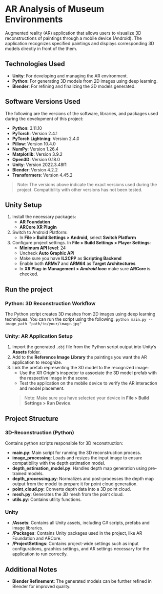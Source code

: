 # AR Analysis of Museum Environments
Augmented reality (AR) application that allows users to visualize 3D reconstructions of paintings through a mobile device (Android). 
The application recognizes specified paintings and displays corresponding 3D models directly in front of the them.

## Technologies Used
- **Unity**: For developing and managing the AR environment.
- **Python**: For generating 3D models from 2D images using deep learning.
- **Blender**: For refining and finalizing the 3D models generated.

## Software Versions Used
The following are the versions of the software, libraries, and packages used during the development of this project:
- **Python**: 3.11.10
- **PyTorch**: Version 2.4.1
- **PyTorch Lightning**: Version 2.4.0
- **Pillow**: Version 10.4.0
- **NumPy**: Version 1.26.4
- **Matplotlib**: Version 3.9.2
- **Open3D**: Version 0.18.0
- **Unity**: Version 2022.3.48f1
- **Blender**: Version 4.2.2
- **Transformers**: Version 4.45.2

> Note: The versions above indicate the exact versions used during the project. Compatibility with other versions has not been tested.

## Unity Setup
1. Install the necessary packages:
   - **AR Foundation**
   - **ARCore XR Plugin**
2. Switch to Android Platform:
	- In **File > Build Settings > Android**, select **Switch Platform**
3. Configure project settings.
   In **File > Build Settings > Player Settings**:
   - **Minimum API level**: 24
   - Uncheck **Auto Graphic API**
   - Make sure you have **IL2CPP** as **Scripting Backend**
   - Enable both **ARMv7** and **ARM64** as **Target Architectures**
   - In **XR Plug-in Management > *Android Icon*** make sure **ARCore** is checked. 

## Run the project

### Python: 3D Reconstruction Workflow
The Python script creates 3D meshes from 2D images using deep learning techniques.
You can run the script using the following:
`python main.py --image_path "path/to/your/image.jpg"`

### Unity: AR Application Setup
1. Import the generated `.obj` file from the Python script output into Unity’s **Assets** folder.
2. Add to the **Reference Image Library** the paintings you want the AR application to recognize.
3. Link the prefab representing the 3D model to the recognized image:
   - Use the XR Origin's inspector to associate the 3D model prefab with the respective image in the scene.
   - Test the application on the mobile device to verify the AR interaction and model placement.
   > Note: Make sure you have selected your device in **File > Build Settings > Run Device**.

## Project Structure

### 3D-Reconstruction (Python)
Contains python scripts responsible for 3D reconstruction:
  - **main.py**: Main script for running the 3D reconstruction process.
  - **image_processing**: Loads and resizes the input image to ensure compatibility with the depth estimation model.
  - **depth_estimation_model.py**: Handles depth map generation using pre-trained models.
  - **depth_processing.py**: Normalizes and post-processes the depth map output from the model to prepare it for point cloud generation.
  - **point_cloud.py**: Converts depth data into a 3D point cloud.
  - **mesh.py**: Generates the 3D mesh from the point cloud.
  - **utils.py**: Contains utility functions.

### Unity
- **/Assets**: Contains all Unity assets, including C# scripts, prefabs and image libraries.
- **/Packages**: Contains Unity packages used in the project, like AR Foundation and ARCore.
- **/ProjectSettings**: Contains project-wide settings such as input configurations, graphics settings, and AR settings necessary for the application to run correctly.

## Additional Notes
- **Blender Refinement**: The generated models can be further refined in Blender for improved quality.

